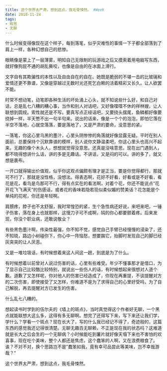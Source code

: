 ```yaml
---
title: 这个世界太严肃，想到这点，我毛骨悚然。 #Week
date: 2018-11-24
tags:
- 暇思
- 无聊
---
```


什么时候变得像现在这个样子，每到落笔，似乎灾难性的事情一下子都全部落到了肩上一样，各种幻想自己的悲惨。

眼睛像是蒙上了一层薄雾，明知自己无限制的玩游戏之后又摸索着用电脑写东西，就好像狗屁不通的胡乱撕咬，也像是自由的在冰面上滑行。

文字自有其欺骗性的本性以及自由自在的自在。她既是脆弱的不堪一击的比玻璃和爱情还更不靠谱，又像是穿越过无数时光还死乞白赖的活着精彩又长久。让人欲罢不能。


时常不想动笔，动笔即各种生活的坏处涌上心头，就不知说些什么好，和自己对话，总是乱七八糟的糟心事，当作和别人对话吧，又好像喋喋不休的祥林嫂，让人联想到圆规。索性就还是不写。要真写点正经话吧，又要挠头摆尾，鱼鳞都好像要挠掉一样，半天憋不出一句半句来。说出的话来，像是一个个的泡泡，即怕它落在半空不落地，心就空落落，要是落地了，又是严肃的要命，没意思的紧。
<!-- more -->
一落笔，你这心里乌黑的墨汁，心里头阴惨惨的角落就好像显露无疑。平时在别人面前，总要保持个沉默靠谱的模样，别人说你文静温柔吧，你这心里头也高兴不起来，无趣的像个木头人，想想就觉得没意思。还真是没啥意思，现在出门遇到人，都不晓得想讲什么话，讲的多是无趣话。不讲话，又是闷的可以。讲的多了，就又想是裹布。


一开口就得输出价值观，似乎你这观点偏颇有理才是正当，要是你觉得都行，那就可不行了，那就是没性格，没想法。得表态啊，花好不好看，好看或是不好看，看花是花，看鸟是鸟那可不行，得有点实在的看法啊，对着个花，你还不能说点“花开花飞飞满天“的伤感话，或者花的香味若隐若现似柔似媚的赞美话？花怎能是个单纯的花呢，你还是年轻啊。

肩膀疼，脖子也不太舒服，我时常惶恐的紧，生个急性病还好说，来吧来吧，一锤子伤害，落在身上也就那样，这慢刀子可不成啊，钝的你心都要颤着疼。后来发现，你没个职业病，还敢说敬业？

有些黑色墨汁啊，传染性最强，你不知不觉，感觉自己手臂已经慢慢的浸染了，还不知晓，路边小树碰你下，你心中一阵恼怒，想要踹它，抬脚时发现自己的脚已经灰突突的让人厌恶。

又是一堆垃圾话，有时候想着来这人间这一趟，到底是为了什么。

有时候想着以前曾对人说过伤害的话，心里有些难受。年少不懂事那才是借口，为了显示自己比较酷比较特别，就说出一些伤人的话，有时候想起来很想对人道个歉。道歉了又怎样呢，你对他人的伤害已经造成了，你现在再重提，不谈提醒对方的二次伤害，即使接受了又怎样，你难道不是为了求得自己的心里好受吗，为了自己解脱，再去提醒对方已发生的伤害。

什么乱七八糟的。

想起读书时学到的伍尔夫的《墙上的斑点》，当时真觉得这个作者好无聊，一个黑点就能联想大这么多，这得有多无聊啊。想完了还得写下来，写下来还让我们学，学什么？学看一个斑点？现在长大了，写的什么我已经记不得了，奇迹般的，这篇东西的感觉我还记得很清楚。无聊无趣百无聊赖，不正是现在我的状态吗？这难道就是长大之后会生的一个无聊病？小时候能吃到薯片就好像天塌下来也不害怕的欢喜事，现在吃个美味，整个人都还是焦虑，这个蠢笨的人啊，又在浪费粮食了。诶？不对不对，换个思路岂不是”蠢笨如我，竟有幸可品尝此等美味，岂不幸哉游哉？“

这个世界太严肃，想到这点，我毛骨悚然。























